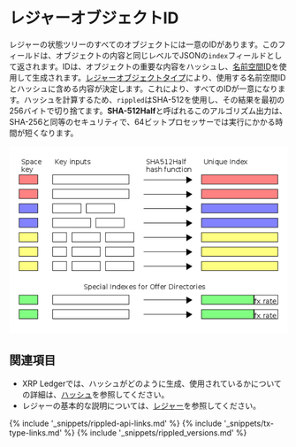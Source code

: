 # レジャーオブジェクトID
<a id="sha512half"></a>

レジャーの状態ツリーのすべてのオブジェクトには一意のIDがあります。このフィールドは、オブジェクトの内容と同じレベルでJSONの`index`フィールドとして返されます。IDは、オブジェクトの重要な内容をハッシュし、[名前空間ID](https://github.com/ripple/rippled/blob/master/src/ripple/protocol/LedgerFormats.h#L99)を使用して生成されます。[レジャーオブジェクトタイプ](ledger-object-types.html)により、使用する名前空間IDとハッシュに含める内容が決定します。これにより、すべてのIDが一意になります。ハッシュを計算するため、`rippled`はSHA-512を使用し、その結果を最初の256バイトで切り捨てます。**SHA-512Half**と呼ばれるこのアルゴリズム出力は、SHA-256と同等のセキュリティで、64ビットプロセッサーでは実行にかかる時間が短くなります。

![図: rippledによる、SHA-512Halfを使用したレジャーオブジェクトIDの生成。スペースキーは、異なるオブジェクトタイプIDの競合を防止します。](img/ledger-indexes.png)


## 関連項目

- XRP Ledgerでは、ハッシュがどのように生成、使用されているかについての詳細は、[ハッシュ](basic-data-types.html#ハッシュ)を参照してください。
- レジャーの基本的な説明については、[レジャー](ledgers.html)を参照してください。


<!--{# common link defs #}-->
{% include '_snippets/rippled-api-links.md' %}
{% include '_snippets/tx-type-links.md' %}
{% include '_snippets/rippled_versions.md' %}